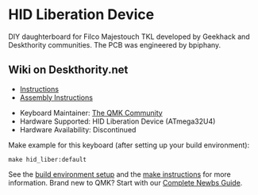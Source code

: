 # HID Liberation Device

DIY daughterboard for Filco Majestouch TKL developed by Geekhack and Deskthority communities. The PCB was engineered by bpiphany.

## Wiki on Deskthority.net
- [Instructions](http://deskthority.net/wiki/HID_Liberation_Device_-_Instructions)
- [Assembly Instructions](http://deskthority.net/wiki/HID_Liberation_Device_-_DIY_Instructions)

* Keyboard Maintainer: [The QMK Community](https://github.com/qmk)
* Hardware Supported: HID Liberation Device (ATmega32U4)
* Hardware Availability: Discontinued

Make example for this keyboard (after setting up your build environment):

    make hid_liber:default

See the [build environment setup](https://docs.qmk.fm/#/getting_started_build_tools) and the [make instructions](https://docs.qmk.fm/#/getting_started_make_guide) for more information. Brand new to QMK? Start with our [Complete Newbs Guide](https://docs.qmk.fm/#/newbs).
